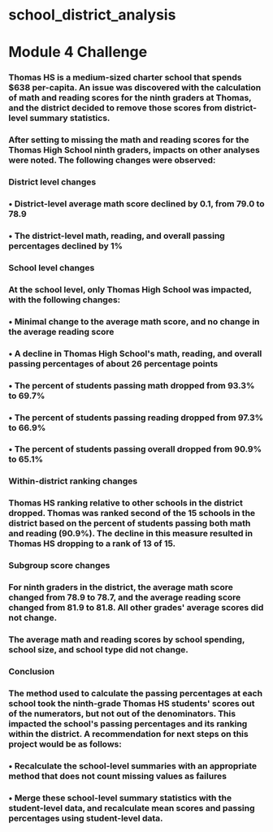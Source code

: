 # school_district_analysis
# Module 4 Challenge
### Thomas HS is a medium-sized charter school that spends $638 per-capita.  An issue was discovered with the calculation of math and reading scores for the ninth graders at Thomas, and the district decided to remove those scores from district-level summary statistics.  

### After setting to missing the math and reading scores for the Thomas High School ninth graders, impacts on other analyses were noted. The following changes were observed:

### District level changes
### 	• District-level average math score declined by 0.1, from 79.0 to 78.9
### 	• The district-level math, reading, and overall passing percentages declined by 1% 
	
### 	School level changes
### 	At the school level, only Thomas High School was impacted, with the following changes:
###   	• Minimal change to the average math score, and no change in the average reading score
###   	• A decline in Thomas High School's math, reading, and overall passing percentages of about 26 percentage points
###   	• The percent of students passing math dropped from 93.3% to 69.7%
###   	• The percent of students passing reading dropped from 97.3% to 66.9%
###   	• The percent of students passing overall dropped from 90.9% to 65.1%
	
### Within-district ranking changes
### Thomas HS ranking relative to other schools in the district dropped.  Thomas was ranked second of the 15 schools in the district based on the percent of students passing both math and reading (90.9%).  The decline in this measure resulted in Thomas HS dropping to a rank of 13 of 15.   

### Subgroup score changes 

### For ninth graders in the district, the average math score changed from 78.9 to 78.7, and the average reading score changed from 81.9 to 81.8.  All other grades' average scores did not change.

### The average math and reading scores by school spending, school size, and school type did not change.

### Conclusion
### The method used to calculate the passing percentages at each school took the ninth-grade Thomas HS students' scores out of the numerators, but not out of the denominators.   This impacted the school's passing percentages and its ranking within the district.  A recommendation for next steps on this project would be as follows:
###   	• Recalculate the school-level summaries with an appropriate method that does not count missing values as failures
###   	• Merge these school-level summary statistics with the student-level data, and recalculate mean scores and passing percentages using student-level data.
